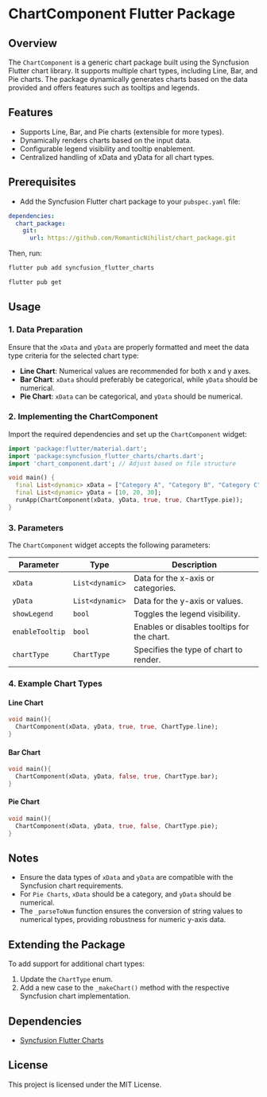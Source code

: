# ChartComponent Flutter Package

## Overview
The `ChartComponent` is a generic chart package built using the Syncfusion Flutter chart library. It supports multiple chart types, including Line, Bar, and Pie charts. The package dynamically generates charts based on the data provided and offers features such as tooltips and legends.

## Features
- Supports Line, Bar, and Pie charts (extensible for more types).
- Dynamically renders charts based on the input data.
- Configurable legend visibility and tooltip enablement.
- Centralized handling of xData and yData for all chart types.

## Prerequisites
- Add the Syncfusion Flutter chart package to your `pubspec.yaml` file:

```yaml
dependencies:
  chart_package:
    git:
      url: https://github.com/RomanticNihilist/chart_package.git

```
Then, run:
```sh
flutter pub add syncfusion_flutter_charts
```

```sh
flutter pub get
```

## Usage

### 1. Data Preparation
Ensure that the `xData` and `yData` are properly formatted and meet the data type criteria for the selected chart type:
- **Line Chart**: Numerical values are recommended for both x and y axes.
- **Bar Chart**: `xData` should preferably be categorical, while `yData` should be numerical.
- **Pie Chart**: `xData` can be categorical, and `yData` should be numerical.

### 2. Implementing the ChartComponent
Import the required dependencies and set up the `ChartComponent` widget:

```dart
import 'package:flutter/material.dart';
import 'package:syncfusion_flutter_charts/charts.dart';
import 'chart_component.dart'; // Adjust based on file structure

void main() {
  final List<dynamic> xData = ["Category A", "Category B", "Category C"];
  final List<dynamic> yData = [10, 20, 30];
  runApp(ChartComponent(xData, yData, true, true, ChartType.pie));
}
```

### 3. Parameters
The `ChartComponent` widget accepts the following parameters:

| Parameter       | Type              | Description                                         |
|-----------------|-------------------|-----------------------------------------------------|
| `xData`         | `List<dynamic>`   | Data for the x-axis or categories.                 |
| `yData`         | `List<dynamic>`   | Data for the y-axis or values.                     |
| `showLegend`    | `bool`            | Toggles the legend visibility.                     |
| `enableTooltip` | `bool`            | Enables or disables tooltips for the chart.        |
| `chartType`     | `ChartType`       | Specifies the type of chart to render.             |

### 4. Example Chart Types
#### Line Chart
```dart
void main(){
  ChartComponent(xData, yData, true, true, ChartType.line);
}
```

#### Bar Chart
```dart
void main(){
  ChartComponent(xData, yData, false, true, ChartType.bar);
}
```

#### Pie Chart
```dart
void main(){
  ChartComponent(xData, yData, true, false, ChartType.pie);
}
```

## Notes
- Ensure the data types of `xData` and `yData` are compatible with the Syncfusion chart requirements.
- For `Pie Charts`, `xData` should be a category, and `yData` should be numerical.
- The `_parseToNum` function ensures the conversion of string values to numerical types, providing robustness for numeric y-axis data.

## Extending the Package
To add support for additional chart types:
1. Update the `ChartType` enum.
2. Add a new case to the `_makeChart()` method with the respective Syncfusion chart implementation.

## Dependencies
- [Syncfusion Flutter Charts](https://pub.dev/packages/syncfusion_flutter_charts)

## License
This project is licensed under the MIT License.
